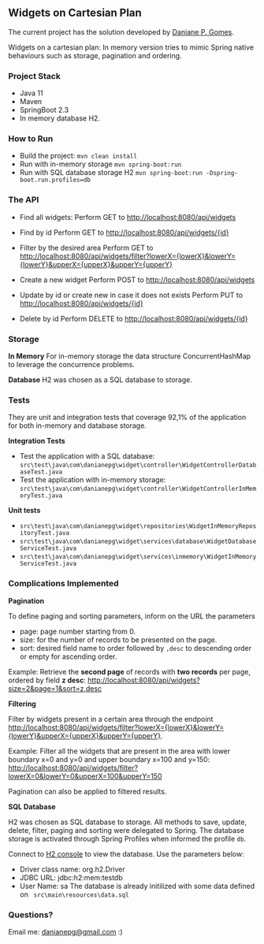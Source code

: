 ## Widgets on Cartesian Plan
The current project has the solution developed by [Daniane P. Gomes](https://www.linkedin.com/in/danianepg/).

Widgets on a cartesian plan: In memory version tries to mimic Spring native behaviours such as storage, pagination and ordering.

### Project Stack
 - Java 11
 - Maven 
 - SpringBoot 2.3
 - In memory database H2.

### How to Run
* Build the project:
```mvn clean install```
* Run with in-memory storage
```mvn spring-boot:run```
* Run with SQL database storage H2
```mvn spring-boot:run -Dspring-boot.run.profiles=db``` 

### The API
* Find all widgets: 
	Perform GET to [http://localhost:8080/api/widgets](http://localhost:8080/api/widgets)
	
* Find by id
	Perform GET to [http://localhost:8080/api/widgets/{id}](http://localhost:8080/api/widgets/%7Bid%7D)

* Filter by the desired area
Perform GET to [http://localhost:8080/api/widgets/filter?lowerX={lowerX}&lowerY={lowerY}&upperX={upperX}&upperY={upperY}](http://localhost:8080/api/widgets/filter?lowerX={lowerX}&lowerY={lowerY}&upperX={upperX}&upperY={upperY})

* Create a new widget
	Perform POST to [http://localhost:8080/api/widgets](http://localhost:8080/api/widgets)

* Update by id or create new in case it does not exists
	Perform PUT to [http://localhost:8080/api/widgets/{id}](http://localhost:8080/api/widgets/%7Bid%7D)
	
* Delete by id
	Perform DELETE to [http://localhost:8080/api/widgets/{id}](http://localhost:8080/api/widgets/%7Bid%7D)

### Storage
**In Memory**
For in-memory storage the data structure ConcurrentHashMap to leverage the concurrence problems.

**Database**
H2 was chosen as a SQL database to storage.

### Tests
They are unit and integration tests that coverage 92,1% of the application for both in-memory and database storage.

**Integration Tests**
* Test the application with a SQL database:
```src\test\java\com\danianepg\widget\controller\WidgetControllerDatabaseTest.java```
* Test the application with in-memory storage:
```src\test\java\com\danianepg\widget\controller\WidgetControllerInMemoryTest.java```

**Unit tests**
* ```src\test\java\com\danianepg\widget\repositories\WidgetInMemoryRepositoryTest.java```
* ```src\test\java\com\danianepg\widget\services\database\WidgetDatabaseServiceTest.java```
* ```src\test\java\com\danianepg\widget\services\inmemory\WidgetInMemoryServiceTest.java```

### Complications Implemented

**Pagination**

To define paging and sorting parameters, inform on the URL the parameters

 - page: page number starting from 0. 
 - size: for the number of records to be presented on the page.
 - sort: desired field name to order followed by ```,desc``` to descending order or empty for ascending order.

Example:
Retrieve the **second page** of records with **two records** per page, ordered by field **z desc**:
[http://localhost:8080/api/widgets?size=2&page=1&sort=z,desc](http://localhost:8080/api/widgets?size=2&page=1&sort=z,desc)

**Filtering**

Filter by widgets present in a certain area through the endpoint  [http://localhost:8080/api/widgets/filter?lowerX={lowerX}&lowerY={lowerY}&upperX={upperX}&upperY={upperY}](http://localhost:8080/api/widgets/filter?lowerX={lowerX}&lowerY={lowerY}&upperX={upperX}&upperY={upperY}).

Example: 
Filter all the widgets that are present in the area with lower boundary x=0 and y=0 and upper boundary x=100 and y=150:
[http://localhost:8080/api/widgets/filter?lowerX=0&lowerY=0&upperX=100&upperY=150](http://localhost:8080/api/widgets/filter?lowerX=0&lowerY=0&upperX=100&upperY=150)

Pagination can also be applied to filtered results.


**SQL Database**

H2 was chosen as SQL database to storage. All methods to save, update, delete, filter, paging and sorting were delegated to Spring. The database storage is activated through Spring Profiles when informed the profile ```db```.

Connect to [H2 console](http://localhost:8080/h2-console) to view the database. Use the parameters below:
 - Driver class name: org.h2.Driver 
 - JDBC URL: jdbc:h2:mem:testdb 
 - User Name: sa
The database is already initilized with some data defined on ``` src\main\resources\data.sql```


### Questions?
Email me: danianepg@gmail.com :)
